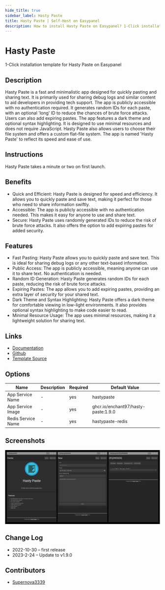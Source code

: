 ```yaml
---
hide_title: true
sidebar_label: Hasty Paste
title: Hasty Paste | Self-Host on Easypanel
description: How to install Hasty Paste on Easypanel? 1-Click installation template for Hasty Paste on Easypanel
---
```


<!-- generated -->

# Hasty Paste

1-Click installation template for Hasty Paste on Easypanel

## Description

Hasty Paste is a fast and minimalistic app designed for quickly pasting and sharing text. It is primarily used for sharing debug logs and similar content to aid developers in providing tech support. The app is publicly accessible with no authentication required. It generates random IDs for each paste, with an optional &#39;long&#39; ID to reduce the chances of brute force attacks. Users can also add expiring pastes. The app features a dark theme and optional syntax highlighting. It is designed to use minimal resources and does not require JavaScript. Hasty Paste also allows users to choose their file system and offers a custom flat-file system. The app is named &#39;Hasty Paste&#39; to reflect its speed and ease of use.

## Instructions

Hasty Paste takes a minute or two on first launch.

## Benefits

- Quick and Efficient: Hasty Paste is designed for speed and efficiency. It allows you to quickly paste and save text, making it perfect for those who need to share information swiftly.
- Accessible: The app is publicly accessible with no authentication needed. This makes it easy for anyone to use and share text.
- Secure: Hasty Paste uses randomly generated IDs to reduce the risk of brute force attacks. It also offers the option to add expiring pastes for added security.

## Features

- Fast Pasting: Hasty Paste allows you to quickly paste and save text. This is ideal for sharing debug logs or any other text-based information.
- Public Access: The app is publicly accessible, meaning anyone can use it to share text. No authentication is needed.
- Random ID Generation: Hasty Paste generates random IDs for each paste, reducing the risk of brute force attacks.
- Expiring Pastes: The app allows you to add expiring pastes, providing an extra layer of security for your shared text.
- Dark Theme and Syntax Highlighting: Hasty Paste offers a dark theme for comfortable viewing in low-light environments. It also provides optional syntax highlighting to make code easier to read.
- Minimal Resource Usage: The app uses minimal resources, making it a lightweight solution for sharing text.

## Links

- [Documentation](https://enchantedcode.co.uk/hasty-paste/)
- [Github](https://github.com/enchant97/hasty-paste)
- [Template Source](https://github.com/easypanel-io/templates/tree/main/templates/hastypaste)

## Options

Name | Description | Required | Default Value
-|-|-|-
App Service Name | - | yes | hastypaste
App Service Image | - | yes | ghcr.io/enchant97/hasty-paste:1.9.0
Redis Service Name | - | yes | hastypaste-redis

## Screenshots

![Hasty Paste Screenshot](./assets/screenshot.png)

## Change Log

- 2022-10-30 – first release
- 2023-2-24 – Update to v1.9.0

## Contributors

- [Supernova3339](https://github.com/Supernova3339)
